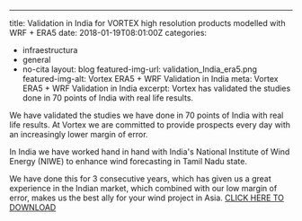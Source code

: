 ---
title: Validation in India for VORTEX high resolution products modelled with WRF + ERA5
date: 2018-01-19T08:01:00Z
categories:
- infraestructura
- general
- no-cita
layout: blog
featured-img-url: validation_India_era5.png
featured-img-alt: Vortex ERA5 + WRF Validation in India
meta: Vortex ERA5 + WRF Validation in India
excerpt: Vortex has validated the studies done in 70 points of India with real life results.

We have validated the studies we have done in 70 points of India with real life results. At Vortex we are committed to provide prospects every day with an increasingly lower margin of error.

In India we have worked hand in hand with India's National Institute of Wind Energy (NIWE) to enhance wind forecasting in Tamil Nadu state. 

We have done this for 3 consecutive years, which has given us a great experience in the Indian market, which combined with our low margin of error, makes us the best ally for your wind project in Asia.
<a href=http://www.vortexfdc.com/validation-india-era5>CLICK HERE TO DOWNLOAD</a>









